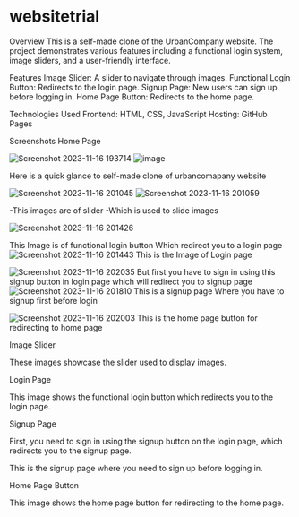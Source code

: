 # websitetrial

Overview
This is a self-made clone of the UrbanCompany website. The project demonstrates various features including a functional login system, image sliders, and a user-friendly interface.

Features
Image Slider: A slider to navigate through images.
Functional Login Button: Redirects to the login page.
Signup Page: New users can sign up before logging in.
Home Page Button: Redirects to the home page.


Technologies Used
Frontend: HTML, CSS, JavaScript
Hosting: GitHub Pages


Screenshots
Home Page

![Screenshot 2023-11-16 193714](https://github.com/royeshmalvankar/websitetrial/assets/133229101/a4733f36-8d84-4101-be60-daa3887bed12)
![image](https://github.com/royeshmalvankar/websitetrial/assets/133229101/4d10bc88-f82e-4031-9418-35a685bc8243)

Here is a quick glance to self-made clone of urbancomapany website



![Screenshot 2023-11-16 201045](https://github.com/royeshmalvankar/websitetrial/assets/133229101/5b93ce06-bd0c-4dc7-9d8d-70311eeeda10)
![Screenshot 2023-11-16 201059](https://github.com/royeshmalvankar/websitetrial/assets/133229101/8c95c134-a86f-4168-a392-f2c7e83a89e0)

-This images are of slider
-Which is used to slide images




![Screenshot 2023-11-16 201426](https://github.com/royeshmalvankar/websitetrial/assets/133229101/da2707d4-4062-4619-8b65-12c2c1bc2e38)

This Image is of functional login button
Which redirect you to a login page
![Screenshot 2023-11-16 201443](https://github.com/royeshmalvankar/websitetrial/assets/133229101/d266a7f4-4238-4264-b9a8-fec4a023fa53)
This is the Image of Login page

![Screenshot 2023-11-16 202035](https://github.com/royeshmalvankar/websitetrial/assets/133229101/29f4f8c6-ff4e-43bb-87cf-2b1947cec39b)
But first you have to sign in using this signup button in login page which will redirect you to signup page
![Screenshot 2023-11-16 201810](https://github.com/royeshmalvankar/websitetrial/assets/133229101/f16d2b14-83f7-4217-ae8d-a431fecc590d)
This is a signup page
Where you have to signup first before login


![Screenshot 2023-11-16 202003](https://github.com/royeshmalvankar/websitetrial/assets/133229101/1015cf89-e95f-43c7-9023-5d9a0e60f4ad)
This is the home page button for redirecting to home page





Image Slider



These images showcase the slider used to display images.

Login Page


This image shows the functional login button which redirects you to the login page.

Signup Page


First, you need to sign in using the signup button on the login page, which redirects you to the signup page.


This is the signup page where you need to sign up before logging in.

Home Page Button


This image shows the home page button for redirecting to the home page.
